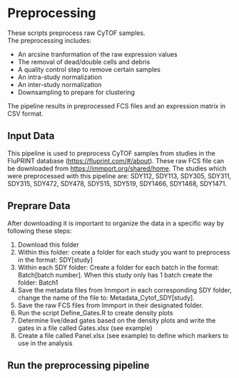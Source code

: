 # Preprocessing
These scripts preprocess raw CyTOF samples.  
The preprocessing includes: 
* An arcsine tranformation of the raw expression values
* The removal of dead/double cells and debris
* A quality control step to remove certain samples
* An intra-study normalization
* An inter-study normalization
* Downsampling to prepare for clustering  

The pipeline results in preprocessed FCS files and an expression matrix in CSV format.  

## Input Data
This pipeline is used to preprocess CyTOF samples from studies in the FluPRINT database (https://fluprint.com/#/about). These raw FCS file can be downloaded from https://immport.org/shared/home. The studies which were preprocessed with this pipeline are: SDY112, SDY113, SDY305, SDY311, SDY315, SDY472, SDY478, SDY515, SDY519, SDY1466, SDY1468, SDY1471.

## Preprare Data
After downloading it is important to organize the data in a specific way by following these steps:
1. Download this folder
2. Within this folder: create a folder for each study you want to preprocess in the format: SDY[study]
3. Within each SDY folder: Create a folder for each batch in the format: Batch[batch number]. When this study only has 1 batch create the folder: Batch1
4. Save the metadata files from Immport in each corresponding SDY folder, change the name of the file to: Metadata_Cytof_SDY[study].
5. Save the raw FCS files from Immport in their designated folder.
6. Run the script Define_Gates.R to create density plots
7. Determine live/dead gates based on the density plots and write the gates in a file called Gates.xlsx (see example)
8. Create a file called Panel.xlsx (see example) to define which markers to use in the analysis

## Run the preprocessing pipeline
